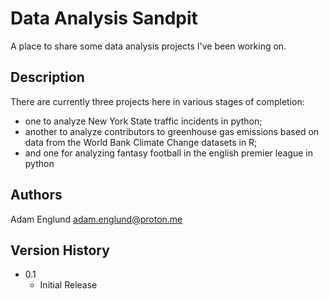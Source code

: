 # Data Analysis Sandpit

A place to share some data analysis projects I've been working on.

## Description

There are currently three projects here in various stages of completion: 
* one to analyze New York State traffic incidents in python; 
* another to analyze contributors to greenhouse gas emissions based on data from the World Bank Climate Change datasets in R; 
* and one for analyzing fantasy football in the english premier league in python

## Authors

Adam Englund
adam.englund@proton.me

## Version History

* 0.1
    * Initial Release

